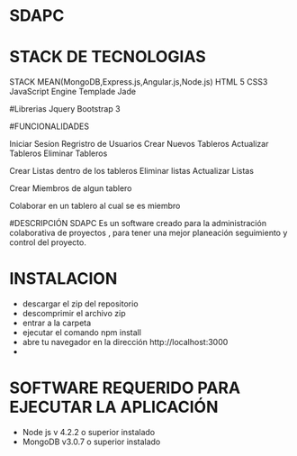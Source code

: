 # SDAPC
# STACK DE TECNOLOGIAS
STACK MEAN(MongoDB,Express.js,Angular.js,Node.js)
HTML 5
CSS3
JavaScript
Engine Templade Jade

#Librerias
Jquery
Bootstrap 3

#FUNCIONALIDADES

Iniciar Sesíon
Regristro de Usuarios
Crear Nuevos Tableros
Actualizar Tableros
Eliminar Tableros

Crear Listas dentro de los tableros
Eliminar listas
Actualizar Listas

Crear Miembros de algun tablero

Colaborar en un tablero al cual se es miembro

#DESCRIPCIÓN
SDAPC
Es un software creado para la administración colaborativa de  proyectos , para tener una mejor planeación seguimiento y control del
proyecto.

# INSTALACION
- descargar el zip del repositorio
- descomprimir el archivo zip
- entrar a la carpeta 
- ejecutar el comando npm install
- abre tu navegador en la dirección http://localhost:3000
- 
# SOFTWARE REQUERIDO PARA EJECUTAR LA APLICACIÓN
- Node js v 4.2.2 o superior instalado
- MongoDB v3.0.7 o superior instalado



